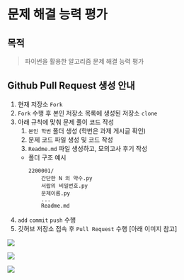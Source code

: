 # 문제 해결 능력 평가

## 목적

> 파이썬을 활용한 알고리즘 문제 해결 능력 평가

## Github Pull Request 생성 안내

1. 현재 저장소 `Fork`
2. `Fork` 수행 후 본인 저장소 목록에 생성된 저장소 `clone`
3. 아래 규칙에 맞춰 문제 풀이 코드 작성
   1. `본인 학번` 폴더 생성 (학번은 과제 게시글 확인)
   2. 문제 코드 파일 생성 및 코드 작성
   3. `Readme.md` 파일 생성하고, 모의고사 후기 작성
   - 폴더 구조 예시
     ```plain
     2200001/
         간단한 N 의 약수.py
         서랍의 비밀번호.py
         문제이름.py
         ...
         Readme.md
     ```
4. `add` `commit` `push` 수행
5. 깃허브 저장소 접속 후 `Pull Request` 수행 [아래 이미지 참고]

![](assets/pr_1.png)

![](assets/pr_2.png)

![](assets/pr_3.png)

